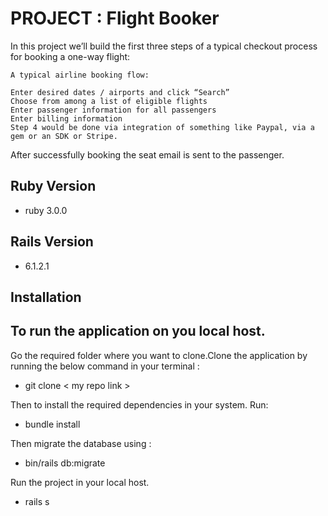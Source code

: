 # PROJECT : Flight Booker
  In this project we’ll build the first three steps of a typical checkout process for booking a one-way flight:

    A typical airline booking flow:

    Enter desired dates / airports and click “Search”
    Choose from among a list of eligible flights
    Enter passenger information for all passengers
    Enter billing information
    Step 4 would be done via integration of something like Paypal, via a gem or an SDK or Stripe.
    
   After successfully booking the seat email is sent to the passenger.


## Ruby Version
- ruby 3.0.0

## Rails Version 
- 6.1.2.1

## Installation

## To run the application on you local host.

Go the required folder where you want to clone.Clone the application by running the below command in your terminal :
  - git clone < my repo link >

Then to install the required dependencies in your system. Run:
 - bundle install

Then migrate the database using :
- bin/rails db:migrate

Run the project in your local host.
 - rails s
